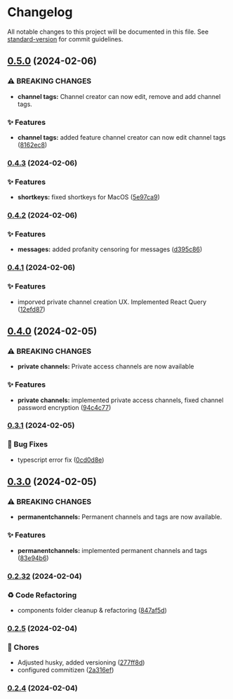 # Changelog

All notable changes to this project will be documented in this file. See [standard-version](https://github.com/conventional-changelog/standard-version) for commit guidelines.

## [0.5.0](https://github.com/GeorgeCht/anonyma/compare/v0.4.3...v0.5.0) (2024-02-06)


### ⚠ BREAKING CHANGES

* **channel tags:** Channel creator can now edit, remove and add channel tags.

### ✨ Features

* **channel tags:** added feature channel creator can now edit channel tags ([8162ec8](https://github.com/GeorgeCht/anonyma/commit/8162ec829dd455619638628fc597dda9915d8dda))

### [0.4.3](https://github.com/GeorgeCht/anonyma/compare/v0.4.2...v0.4.3) (2024-02-06)


### ✨ Features

* **shortkeys:** fixed shortkeys for MacOS ([5e97ca9](https://github.com/GeorgeCht/anonyma/commit/5e97ca954cabd3250bed7c08da83ffc198d7a852))

### [0.4.2](https://github.com/GeorgeCht/anonyma/compare/v0.4.1...v0.4.2) (2024-02-06)


### ✨ Features

* **messages:** added profanity censoring for messages ([d395c86](https://github.com/GeorgeCht/anonyma/commit/d395c86dbcd42be75707f0f519500757178026e9))

### [0.4.1](https://github.com/GeorgeCht/anonyma/compare/v0.4.0...v0.4.1) (2024-02-06)


### ✨ Features

* imporved private channel creation UX. Implemented React Query ([12efd87](https://github.com/GeorgeCht/anonyma/commit/12efd879a8da0125a69bf2af26fde423ccaf9bde))

## [0.4.0](https://github.com/GeorgeCht/anonyma/compare/v0.3.1...v0.4.0) (2024-02-05)


### ⚠ BREAKING CHANGES

* **private channels:** Private access channels are now available

### ✨ Features

* **private channels:** implemented private access channels, fixed channel password encryption ([94c4c77](https://github.com/GeorgeCht/anonyma/commit/94c4c7782183fa7704a5d0eb3f8f29f5d14e2d55))

### [0.3.1](https://github.com/GeorgeCht/anonyma/compare/v0.3.0...v0.3.1) (2024-02-05)


### 🐛 Bug Fixes

* typescript error fix ([0cd0d8e](https://github.com/GeorgeCht/anonyma/commit/0cd0d8e2dd84dcb1b2e7f40e17d457cab3cb5335))

## [0.3.0](https://github.com/GeorgeCht/anonyma/compare/v0.2.9...v0.3.0) (2024-02-05)


### ⚠ BREAKING CHANGES

* **permanentchannels:** Permanent channels and tags are now available.

### ✨ Features

* **permanentchannels:** implemented permanent channels and tags ([83e94b6](https://github.com/GeorgeCht/anonyma/commit/83e94b6bed1aef9224d6ca1aaccfff47f79c7bc0))

### [0.2.32](https://github.com/GeorgeCht/anonyma/compare/v0.2.5...v0.2.32) (2024-02-04)

### ♻️ Code Refactoring

- components folder cleanup & refactoring ([847af5d](https://github.com/GeorgeCht/anonyma/commit/847af5dce9e1d44ea48b0ab51d2efa94950d992a))

### [0.2.5](https://github.com/GeorgeCht/anonyma/compare/v0.2.4...v0.2.5) (2024-02-04)

### 🚚 Chores

- Adjusted husky, added versioning ([277ff8d](https://github.com/GeorgeCht/anonyma/commit/277ff8d5a04de993ded51ae50790906751db9620))
- configured commitizen ([2a316ef](https://github.com/GeorgeCht/anonyma/commit/2a316efa16059b60c14edd6b50cbb0f3f12d3325))

### [0.2.4](https://github.com/GeorgeCht/anonyma/compare/v0.2.2...v0.2.4) (2024-02-04)
